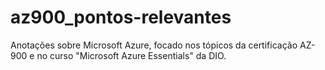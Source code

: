 # az900_pontos-relevantes
Anotações sobre Microsoft Azure, focado nos tópicos da certificação AZ-900 e no curso "Microsoft Azure Essentials" da DIO.
